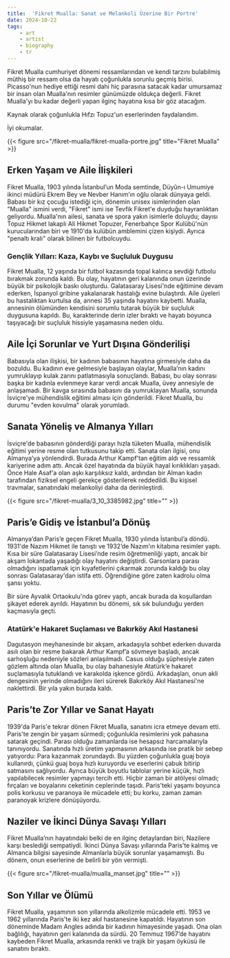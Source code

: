 ```yaml
---
title:  'Fikret Mualla: Sanat ve Melankoli Üzerine Bir Portre'
date: 2024-10-22
tags:
    - art
    - artist
    - biography
    - tr
---
```


Fikret Mualla cumhuriyet dönemi ressamlarından ve kendi tarzını bulabilmiş müthiş bir ressam olsa da hayatı çoğunlukla sorunlu geçmiş birisi. Picasso'nun hediye ettiği resmi dahi hiç parasına satacak kadar umursamaz bir insan olan Mualla'nın resimler günümüzde oldukça değerli. Fikret Mualla'yı bu kadar değerli yapan ilginç hayatına kısa bir göz atacağım. 

Kaynak olarak çoğunlukla Hıfzı Topuz'un eserlerinden faydalandım. 

İyi okumalar.
<!--more-->

{{< figure src="/fikret-mualla/fikret-mualla-portre.jpg" title="Fikret Mualla" >}}

## Erken Yaşam ve Aile İlişkileri

Fikret Mualla, 1903 yılında İstanbul’un Moda semtinde, Düyûn-ı Umumiye ikinci müdürü Ekrem Bey ve Nevber Hanım’ın oğlu olarak dünyaya geldi. Babası bir kız çocuğu istediği için, dönemin unisex isimlerinden olan "Mualla" ismini verdi, "Fikret" ismi ise Tevfik Fikret'e duyduğu hayranlıktan geliyordu. Mualla'nın ailesi, sanata ve spora yakın isimlerle doluydu; dayısı Topuz Hikmet lakaplı Ali Hikmet Topuzer, Fenerbahçe Spor Kulübü'nün kurucularından biri ve 1910'da kulübün amblemini çizen kişiydi. Ayrıca "penaltı kralı" olarak bilinen bir futbolcuydu.

### Gençlik Yılları: Kaza, Kaybı ve Suçluluk Duygusu

Fikret Mualla, 12 yaşında bir futbol kazasında topal kalınca sevdiği futbolu bırakmak zorunda kaldı. Bu olay, hayatının geri kalanında onun üzerinde büyük bir psikolojik baskı oluşturdu. Galatasaray Lisesi'nde eğitimine devam ederken, İspanyol gribine yakalanarak hastalığı evine bulaştırdı. Aile üyeleri bu hastalıktan kurtulsa da, annesi 35 yaşında hayatını kaybetti. Mualla, annesinin ölümünden kendisini sorumlu tutarak büyük bir suçluluk duygusuna kapıldı. Bu, karakterinde derin izler bıraktı ve hayatı boyunca taşıyacağı bir suçluluk hissiyle yaşamasına neden oldu.

## Aile İçi Sorunlar ve Yurt Dışına Gönderilişi

Babasıyla olan ilişkisi, bir kadının babasının hayatına girmesiyle daha da bozuldu. Bu kadının eve gelmesiyle başlayan olaylar, Mualla’nın kadını yumruklayıp kulak zarını patlatmasıyla sonuçlandı. Babası, bu olay sonrası başka bir kadınla evlenmeye karar verdi ancak Mualla, üvey annesiyle de anlaşamadı. Bir kavga sırasında babasını da yumruklayan Mualla, sonunda İsviçre'ye mühendislik eğitimi alması için gönderildi. Fikret Mualla, bu durumu "evden kovulma" olarak yorumladı.

## Sanata Yöneliş ve Almanya Yılları

İsviçre'de babasının gönderdiği parayı hızla tüketen Mualla, mühendislik eğitimi yerine resme olan tutkusunu takip etti. Sanata olan ilgisi, onu Almanya’ya yönlendirdi. Burada Arthur Kampf'tan eğitim aldı ve ressamlık kariyerine adım attı. Ancak özel hayatında da büyük hayal kırıklıkları yaşadı. Önce Hale Asaf'a olan aşkı karşılıksız kaldı, ardından bir Alman kadın tarafından fiziksel engeli gerekçe gösterilerek reddedildi. Bu kişisel travmalar, sanatındaki melankoliyi daha da derinleştirdi.


{{< figure src="/fikret-mualla/3_10_3385982.jpg" title="" >}}

## Paris’e Gidiş ve İstanbul’a Dönüş

Almanya’dan Paris’e geçen Fikret Mualla, 1930 yılında İstanbul’a döndü. 1931'de Nazım Hikmet ile tanıştı ve 1932’de Nazım’ın kitabına resimler yaptı. Kısa bir süre Galatasaray Lisesi’nde resim öğretmenliği yaptı, ancak bir akşam lokantada yaşadığı olay hayatını değiştirdi. Garsonlara parası olmadığını ispatlamak için kıyafetlerini çıkarmak zorunda kaldığı bu olay sonrası Galatasaray'dan istifa etti. Öğrendiğine göre zaten kadrolu olma şansı yoktu.

Bir süre Ayvalık Ortaokulu'nda görev yaptı, ancak burada da koşullardan şikayet ederek ayrıldı. Hayatının bu dönemi, sık sık bulunduğu yerden kaçmasıyla geçti.

### Atatürk'e Hakaret Suçlaması ve Bakırköy Akıl Hastanesi

Dagutasyon meyhanesinde bir akşam, arkadaşıyla sohbet ederken duvarda asılı olan bir resme bakarak Arthur Kampf’a sövmeye başladı, ancak sarhoşluğu nedeniyle sözleri anlaşılmadı. Casus olduğu şüphesiyle zaten gözlem altında olan Mualla, bu olay bahanesiyle Atatürk’e hakaret suçlamasıyla tutuklandı ve karakolda işkence gördü. Arkadaşları, onun akli dengesinin yerinde olmadığını ileri sürerek Bakırköy Akıl Hastanesi'ne naklettirdi. Bir yıla yakın burada kaldı.

## Paris’te Zor Yıllar ve Sanat Hayatı

1939'da Paris'e tekrar dönen Fikret Mualla, sanatını icra etmeye devam etti. Paris'te zengin bir yaşam sürmedi; çoğunlukla resimlerini yok pahasına satarak geçindi. Parası olduğu zamanlarda ise hesapsız harcamalarıyla tanınıyordu. Sanatında hızlı üretim yapmasının arkasında ise pratik bir sebep yatıyordu: Para kazanmak zorundaydı. Bu yüzden çoğunlukla guaj boya kullanırdı, çünkü guaj boya hızlı kuruyordu ve eserlerini çabuk bitirip satmasını sağlıyordu. Ayrıca büyük boyutlu tablolar yerine küçük, hızlı yapılabilecek resimler yapmayı tercih etti. Hiçbir zaman bir atölyesi olmadı; fırçaları ve boyalarını ceketinin ceplerinde taşıdı. Paris'teki yaşamı boyunca polis korkusu ve paranoya ile mücadele etti; bu korku, zaman zaman paranoyak krizlere dönüşüyordu.

## Naziler ve İkinci Dünya Savaşı Yılları

Fikret Mualla’nın hayatındaki belki de en ilginç detaylardan biri, Nazilere karşı beslediği sempatiydi. İkinci Dünya Savaşı yıllarında Paris'te kalmış ve Almanca bilgisi sayesinde Almanlarla büyük sorunlar yaşamamıştı. Bu dönem, onun eserlerine de belirli bir yön vermişti.

{{< figure src="/fikret-mualla/mualla_manset.jpg" title="" >}}

## Son Yıllar ve Ölümü

Fikret Mualla, yaşamının son yıllarında alkolizmle mücadele etti. 1953 ve 1962 yıllarında Paris’te iki kez akıl hastanesine kapatıldı. Hayatının son döneminde Madam Angles adında bir kadının himayesinde yaşadı. Ona olan bağlılığı, hayatının geri kalanında da sürdü. 20 Temmuz 1967’de hayatını kaybeden Fikret Mualla, arkasında renkli ve trajik bir yaşam öyküsü ile sanatını bıraktı.
